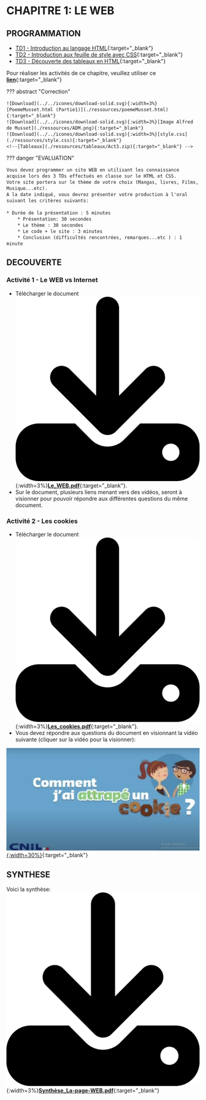 # CHAPITRE 1: LE WEB


## PROGRAMMATION

* [TD1 - Introduction au langage HTML](./ressources/Act1-introduction-au-html.pdf){:target="_blank"}    
* [TD2 - Introduction aux feuille de style avec CSS](./ressources/Act2-feuille-de-style-CSS.pdf){:target="_blank"}   
* [TD3 - Découverte des tableaux en HTML](./ressources/Act3-HTML-tableau.pdf){:target="_blank"}   

Pour réaliser les activités de ce chapitre, veuillez utiliser ce [**lien**](https://codebetter.lucaswillems.com/){:target="_blank"}  

??? abstract "Correction"   

    ![Download](../../icones/download-solid.svg){:width=3%}[PoemeMusset.html (Partie1)](./ressources/poemeMusset.html){:target="_blank"}   
    ![Download](../../icones/download-solid.svg){:width=3%}[Image Alfred de Musset](./ressources/ADM.png){:target="_blank"}   
    ![Download](../../icones/download-solid.svg){:width=3%}[style.css](./ressources/style.css){:target="_blank"}   
    <!--[Tableaux](./ressources/tableaux/Act3.zip){:target="_blank"} -->  

??? danger "EVALUATION"

    Vous devez programmer un site WEB en utilisant les connaissance acquise lors des 3 TDs effectués en classe sur le HTML et CSS.    
    Votre site portera sur le thème de votre choix (Mangas, livres, Films, Musique...etc).
    A la date indiqué, vous devrez présenter votre production à l'oral suivant les critères suivants:
    
    * Durée de la présentation : 5 minutes
        * Présentation: 30 secondes
        * Le thème : 30 secondes 
        * Le code + le site : 3 minutes
        * Conclusion (difficultés rencontrées, remarques...etc ) : 1 minute

## DECOUVERTE

### Activité 1 - Le WEB vs Internet

* Télécharger le document ![Download](../../icones/download-solid.svg){:width=3%}[**Le_WEB.pdf**](./ressources/Le_WEB.pdf){:target="_blank"}.
* Sur le document, plusieurs liens menant vers des vidéos, seront à visionner pour pouvoir répondre aux différentes questions du même document.

### Activité 2 - Les cookies

* Télécharger le document ![Download](../../icones/download-solid.svg){:width=3%}[**Les_cookies.pdf**](./ressources/Les_cookies.pdf){:target="_blank"}.
* Vous devez répondre aux questions du document en visionnant la vidéo suivante (cliquer sur la vidéo pour la visionner):


[![Vidéo act2](./ressources/j_ai_attrape_un_cookie.jpg){:width=30%}](./ressources/j_ai_attrape_un_cookie.mp4 "j'ai attrapé un cookie"){:target="_blank"}

## SYNTHESE

Voici la synthèse:
![Download](../../icones/download-solid.svg){:width=3%}[**Synthèse_La-page-WEB.pdf**](./ressources/Synthèse_La-page-WEB.pdf){:target="_blank"}